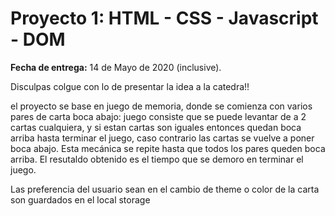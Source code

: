 # Proyecto 1:  HTML - CSS - Javascript - DOM

**Fecha de entrega:** 14 de Mayo de 2020 (inclusive).

Disculpas colgue con lo de presentar la idea a la catedra!!

el proyecto se base en juego de memoria, donde se comienza con varios pares de carta boca abajo:
juego consiste que se puede levantar de a 2 cartas cualquiera,
y si estan cartas son iguales entonces quedan boca arriba hasta terminar el juego, caso contrario las cartas se vuelve a poner boca abajo.
Esta mecánica se repite hasta que todos los pares queden boca arriba.
El resutaldo obtenido es el tiempo que se demoro en terminar el juego.

Las preferencia del usuario sean en el cambio de theme o color de la carta son guardados en el local storage

